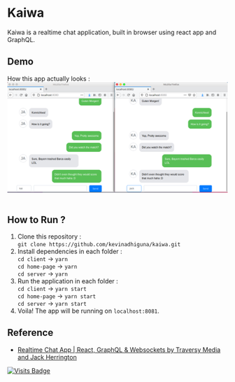 # Kaiwa

Kaiwa is a realtime chat application, built in browser using react app and GraphQL. <br />

## Demo
How this app actually looks :<br>
<img src="https://raw.githubusercontent.com/kevinadhiguna/kaiwa/master/demo/kaiwa.png"></img> <br><br>

## How to Run ?
1. Clone this repository : <br />
`git clone https://github.com/kevinadhiguna/kaiwa.git`
2. Install dependencies in each folder : <br />
`cd client`    -> `yarn` <br />
`cd home-page` -> `yarn` <br />
`cd server`    -> `yarn`
3. Run the application in each folder : <br />
`cd client`    -> `yarn start` <br />
`cd home-page` -> `yarn start` <br />
`cd server`    -> `yarn start`
4. Voila! The app will be running on `localhost:8081`.

## Reference

- [Realtime Chat App | React, GraphQL & Websockets by Traversy Media and Jack Herrington](https://youtu.be/E3NHd-PkLrQ)

[![Visits Badge](https://badges.pufler.dev/visits/kevinadhiguna/kaiwa)](https://github.com/kevinadhiguna)
